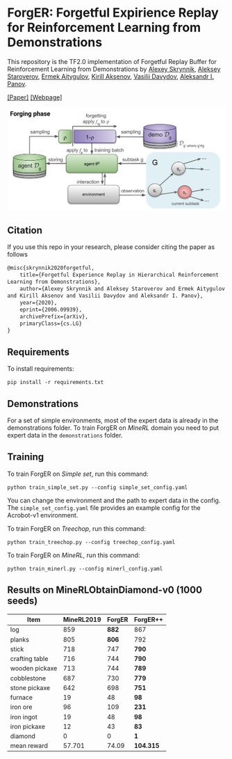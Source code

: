 # ForgER: Forgetful Expirience Replay for Reinforcement Learning from Demonstrations

This repository is the TF2.0 implementation of Forgetful Replay Buffer for Reinforcement Learning from Demonstrations by [Alexey Skrynnik](https://github.com/Tviskaron), [Aleksey Staroverov](https://github.com/alstar8), [Ermek Aitygulov](https://github.com/ermekaitygulov), [Kirill Aksenov](https://github.com/axellkir), [Vasilii Davydov](https://github.com/dexfrost89), [Aleksandr I. Panov](https://github.com/grafft). 

[[Paper]](https://arxiv.org/abs/2006.09939) [[Webpage]](https://sites.google.com/view/forgetful-experience-replay)

![Forging phase](static/forging.png)

## Citation
If you use this repo in your research, please consider citing the paper as follows
```
@misc{skrynnik2020forgetful,
    title={Forgetful Experience Replay in Hierarchical Reinforcement Learning from Demonstrations},
    author={Alexey Skrynnik and Aleksey Staroverov and Ermek Aitygulov and Kirill Aksenov and Vasilii Davydov and Aleksandr I. Panov},
    year={2020},
    eprint={2006.09939},
    archivePrefix={arXiv},
    primaryClass={cs.LG}
}
```

## Requirements

To install requirements:

```setup
pip install -r requirements.txt
```

## Demonstrations 
For a set of simple environments, most of the expert data is already in the demonstrations folder.
To train ForgER on *MineRL* domain you need to put expert data in the ```demonstrations``` folder.

## Training

To train ForgER on *Simple set*, run this command:

```train
python train_simple_set.py --config simple_set_config.yaml
```
You can change the environment and the path to expert data in the config. 
The ```simple_set_config.yaml``` file provides an example config for the Acrobot-v1 environment. 



To train ForgER on *Treechop*, run this command:

```train
python train_treechop.py --config treechop_config.yaml
```

To train ForgER on *MineRL*, run this command:

```train
python train_minerl.py --config minerl_config.yaml
```

## Results on MineRLObtainDiamond-v0 (1000 seeds)

| Item | MineRL2019 | ForgER | ForgER++|
| --- | --- | --- | --- |
| log | 859 | **882** | 867 |
| planks | 805 | **806** | 792 |
| stick | 718 | 747 | **790** |
| crafting table | 716 | 744 | **790** |
| wooden pickaxe | 713 | 744 | **789** |
| cobblestone | 687 | 730 | **779** |
| stone pickaxe | 642 | 698 | **751** |
| furnace | 19 | 48 | **98** |
| iron ore | 96 | 109 | **231** |
| iron ingot | 19 | 48 | **98** |
| iron pickaxe | 12 | 43 | **83** |
| diamond | 0 | 0 | **1** |
| mean reward | 57.701 | 74.09 | **104.315** |
